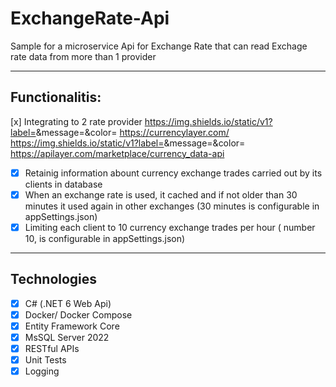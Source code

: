 # ExchangeRate-Api
Sample for a microservice Api for Exchange Rate that can read Exchage rate data from more than 1 provider

---

## Functionalitis:

[x] Integrating to 2 rate provider
https://img.shields.io/static/v1?label=<LABEL>&message=<MESSAGE>&color=<COLOR> https://currencylayer.com/
https://img.shields.io/static/v1?label=<LABEL>&message=<MESSAGE>&color=<COLOR> https://apilayer.com/marketplace/currency_data-api

- [x] Retainig information abount currency exchange trades carried out by its clients in database
- [x] When an exchange rate is used, it cached and if not older than 30 minutes it used again in other exchanges (30 minutes is configurable in appSettings.json)
- [x] Limiting each client to 10 currency exchange trades per hour ( number 10, is configurable in appSettings.json)

---

## Technologies

- [x] C# (.NET 6 Web Api)
- [x] Docker/ Docker Compose
- [x] Entity Framework Core
- [x] MsSQL Server 2022
- [x] RESTful APIs
- [x] Unit Tests
- [x] Logging
